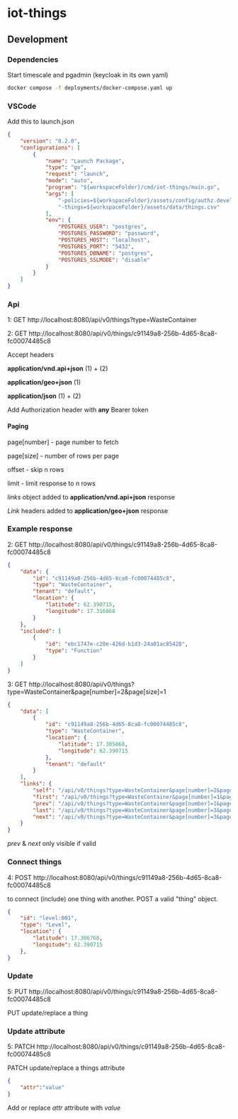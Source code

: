# iot-things

## Development

### Dependencies

Start timescale and pgadmin (keycloak in its own yaml)

```bash
docker compose -f deployments/docker-compose.yaml up
```

### VSCode

Add this to launch.json

```json
{
    "version": "0.2.0",
    "configurations": [
        {
            "name": "Launch Package",
            "type": "go",
            "request": "launch",
            "mode": "auto",
            "program": "${workspaceFolder}/cmd/iot-things/main.go",
            "args": [
                "-policies=${workspaceFolder}/assets/config/authz.develop.rego",
                "-things=${workspaceFolder}/assets/data/things.csv"
            ],
            "env": {
                "POSTGRES_USER": "postgres",
                "POSTGRES_PASSWORD": "password",
                "POSTGRES_HOST": "localhost",
                "POSTGRES_PORT": "5432",
                "POSTGRES_DBNAME": "postgres",
                "POSTGRES_SSLMODE": "disable"
            }
        }
    ]
}
```

### Api

1: GET http://localhost:8080/api/v0/things?type=WasteContainer

2: GET http://localhost:8080/api/v0/things/c91149a8-256b-4d65-8ca8-fc00074485c8

Accept headers

**application/vnd.api+json** (1) + (2)

**application/geo+json** (1)

**application/json** (1) + (2)


Add Authorization header with **any** Bearer token

#### Paging

page[number] - page number to fetch

page[size] - number of rows per page

offset - skip n rows

limit - limit response to n rows

_links_ object added to **application/vnd.api+json** response

_Link_ headers added to **application/geo+json** response

### Example response

2: GET http://localhost:8080/api/v0/things/c91149a8-256b-4d65-8ca8-fc00074485c8

```json
{
    "data": {
        "id": "c91149a8-256b-4d65-8ca8-fc00074485c8",
        "type": "WasteContainer",
        "tenant": "default",
        "location": {
            "latitude": 62.390715,
            "longitude": 17.316868
        }
    },
    "included": [
        {
            "id": "ebc1747e-c20e-426d-b1d3-24a01ac85428",
            "type": "Function"
        }
    ]
}
```

3: GET http://localhost:8080/api/v0/things?type=WasteContainer&page[number]=2&page[size]=1

```json
{
    "data": [
        {
            "id": "c91149a8-256b-4d65-8ca8-fc00074485c8",
            "type": "WasteContainer",
            "location": {
                "latitude": 17.305868,
                "longitude": 62.390715
            },
            "tenant": "default"
        }
    ],
    "links": {
        "self": "/api/v0/things?type=WasteContainer&page[number]=2&page[size]=1",
        "first": "/api/v0/things?type=WasteContainer&page[number]=1&page[size]=1",
        "prev": "/api/v0/things?type=WasteContainer&page[number]=1&page[size]=1",
        "last": "/api/v0/things?type=WasteContainer&page[number]=3&page[size]=1",
        "next": "/api/v0/things?type=WasteContainer&page[number]=3&page[size]=1"
    }
}
```

_prev_ & _next_ only visible if valid

### Connect things

4: POST http://localhost:8080/api/v0/things/c91149a8-256b-4d65-8ca8-fc00074485c8

to connect (include) one thing with another. POST a valid "thing" object.

```json
{
    "id": "level:001",
    "type": "Level",
    "location": {
        "latitude": 17.306768,
        "longitude": 62.390715
    },
}
```

### Update 

5: PUT http://localhost:8080/api/v0/things/c91149a8-256b-4d65-8ca8-fc00074485c8

PUT update/replace a thing 

### Update attribute

5: PATCH http://localhost:8080/api/v0/things/c91149a8-256b-4d65-8ca8-fc00074485c8

PATCH update/replace a things attribute

```json
{
    "attr":"value"
}
```

Add or replace _attr_ attribute with _value_

